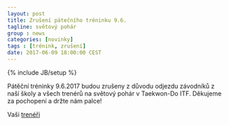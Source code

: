 ```yaml
---
layout: post
title: Zrušení pátečního tréninku 9.6.
tagline: světový pohár
group : news
categories: [novinky]
tags : [trénink, zrušení]
date: 2017-06-09 18:00:00 CEST
---
```

{% include JB/setup %}

Pátěční tréninky 9.6.2017 budou zrušeny z důvodu odjezdu závodníků z naší školy a všech trenérů na světový pohár v Taekwon-Do ITF.
Děkujeme za pochopení a držte nám palce!

Vaši [trenéři](/treneri)
